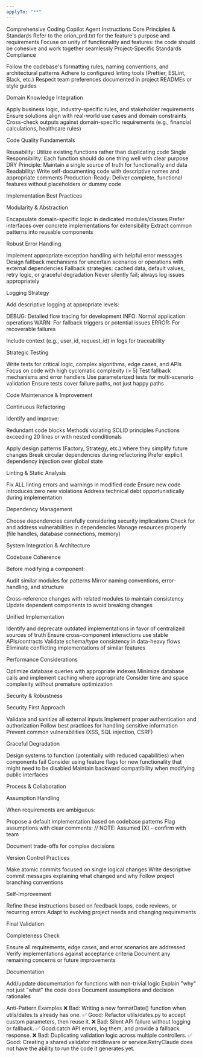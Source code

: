 ```yaml
---
applyTo: "**"
---
```


Comprehensive Coding Copilot Agent Instructions
Core Principles & Standards
Refer to the orion_prd.txt for the feature's purpose and requirements
Focuse on unity of functionality and features: the code should be cohesive and work together seamlessly
Project-Specific Standards Compliance

Follow the codebase's formatting rules, naming conventions, and architectural patterns
Adhere to configured linting tools (Prettier, ESLint, Black, etc.)
Respect team preferences documented in project READMEs or style guides

Domain Knowledge Integration

Apply business logic, industry-specific rules, and stakeholder requirements
Ensure solutions align with real-world use cases and domain constraints
Cross-check outputs against domain-specific requirements (e.g., financial calculations, healthcare rules)

Code Quality Fundamentals

Reusability: Utilize existing functions rather than duplicating code
Single Responsibility: Each function should do one thing well with clear purpose
DRY Principle: Maintain a single source of truth for functionality and data
Readability: Write self-documenting code with descriptive names and appropriate comments
Production-Ready: Deliver complete, functional features without placeholders or dummy code

Implementation Best Practices

Modularity & Abstraction

Encapsulate domain-specific logic in dedicated modules/classes
Prefer interfaces over concrete implementations for extensibility
Extract common patterns into reusable components

Robust Error Handling

Implement appropriate exception handling with helpful error messages
Design fallback mechanisms for uncertain scenarios or operations with external dependencies
Fallback strategies: cached data, default values, retry logic, or graceful degradation
Never silently fail; always log issues appropriately

Logging Strategy

Add descriptive logging at appropriate levels:

DEBUG: Detailed flow tracing for development
INFO: Normal application operations
WARN: For fallback triggers or potential issues
ERROR: For recoverable failures

Include context (e.g., user_id, request_id) in logs for traceability

Strategic Testing

Write tests for critical logic, complex algorithms, edge cases, and APIs
Focus on code with high cyclomatic complexity (> 5)
Test fallback mechanisms and error handlers
Use parameterized tests for multi-scenario validation
Ensure tests cover failure paths, not just happy paths

Code Maintenance & Improvement

Continuous Refactoring

Identify and improve:

Redundant code blocks
Methods violating SOLID principles
Functions exceeding 20 lines or with nested conditionals

Apply design patterns (Factory, Strategy, etc.) where they simplify future changes
Break circular dependencies during refactoring
Prefer explicit dependency injection over global state

Linting & Static Analysis

Fix ALL linting errors and warnings in modified code
Ensure new code introduces zero new violations
Address technical debt opportunistically during implementation

Dependency Management

Choose dependencies carefully considering security implications
Check for and address vulnerabilities in dependencies
Manage resources properly (file handles, database connections, memory)

System Integration & Architecture

Codebase Coherence

Before modifying a component:

Audit similar modules for patterns
Mirror naming conventions, error-handling, and structure

Cross-reference changes with related modules to maintain consistency
Update dependent components to avoid breaking changes

Unified Implementation

Identify and deprecate outdated implementations in favor of centralized sources of truth
Ensure cross-component interactions use stable APIs/contracts
Validate schema/type consistency in data-heavy flows
Eliminate conflicting implementations of similar features

Performance Considerations

Optimize database queries with appropriate indexes
Minimize database calls and implement caching where appropriate
Consider time and space complexity without premature optimization

Security & Robustness

Security First Approach

Validate and sanitize all external inputs
Implement proper authentication and authorization
Follow best practices for handling sensitive information
Prevent common vulnerabilities (XSS, SQL injection, CSRF)

Graceful Degradation

Design systems to function (potentially with reduced capabilities) when components fail
Consider using feature flags for new functionality that might need to be disabled
Maintain backward compatibility when modifying public interfaces

Process & Collaboration

Assumption Handling

When requirements are ambiguous:

Propose a default implementation based on codebase patterns
Flag assumptions with clear comments: // NOTE: Assumed [X] – confirm with team

Document trade-offs for complex decisions

Version Control Practices

Make atomic commits focused on single logical changes
Write descriptive commit messages explaining what changed and why
Follow project branching conventions

Self-Improvement

Refine these instructions based on feedback loops, code reviews, or recurring errors
Adapt to evolving project needs and changing requirements

Final Validation

Completeness Check

Ensure all requirements, edge cases, and error scenarios are addressed
Verify implementations against acceptance criteria
Document any remaining concerns or future improvements

Documentation

Add/update documentation for functions with non-trivial logic
Explain "why" not just "what" the code does
Document assumptions and decision rationales

Anti-Pattern Examples
❌ Bad: Writing a new formatDate() function when utils/dates.ts already has one.
✅ Good: Refactor utils/dates.py to accept custom parameters, then reuse it.
❌ Bad: Silent API failure without logging or fallback.
✅ Good:catch API errors, log them, and provide a fallback response.
❌ Bad: Duplicating validation logic across multiple controllers.
✅ Good: Creating a shared validator middleware or service.RetryClaude does not have the ability to run the code it generates yet.
